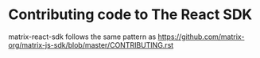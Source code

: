 Contributing code to The React SDK
==================================

matrix-react-sdk follows the same pattern as https://github.com/matrix-org/matrix-js-sdk/blob/master/CONTRIBUTING.rst
